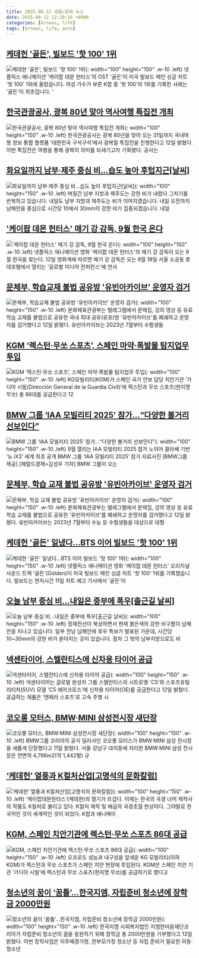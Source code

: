 ```yaml
---
title: 2025.08.12 생활/문화 뉴스
date: 2025-08-12 12:20:16 +0900
categories: [krnews, life]
tags: [krnews, life, auto]
---
```

## [케데헌 '골든', 빌보드 '핫 100' 1위](https://n.news.naver.com/mnews/article/055/0001283081)

![케데헌 '골든', 빌보드 '핫 100' 1위](https://mimgnews.pstatic.net/image/origin/055/2025/08/12/1283081.jpg?type=nf220_150){: width="100" height="150" .w-10 .left}
넷플릭스 애니메이션 '케이팝 데몬 헌터스'의 OST '골든'이 미국 빌보드 메인 싱글 차트 '핫 100' 1위에 올랐습니다. 여성 가수가 부른 K팝 중 '핫 100'의 1위를 기록한 사례는 '골든'이 최초입니다. '

## [한국관광공사, 광복 80년 맞아 역사여행 특집전 개최](https://n.news.naver.com/mnews/article/018/0006087702)

![한국관광공사, 광복 80년 맞아 역사여행 특집전 개최](https://mimgnews.pstatic.net/image/origin/018/2025/08/12/6087702.jpg?type=nf220_150){: width="100" height="150" .w-10 .left}
한국관광공사는 광복 80년을 맞아 오는 31일까지 국내여행 정보 통합 플랫폼 ‘대한민국 구석구석’에서 광복절 특집전을 진행한다고 12일 밝혔다. 이번 특집전은 여행을 통해 광복의 의미를 되새기고자 기획됐다. 공사는

## [화요일까지 남부·제주 중심 비…습도 높아 후텁지근[날씨]](https://n.news.naver.com/mnews/article/448/0000548960)

![화요일까지 남부·제주 중심 비…습도 높아 후텁지근[날씨]](https://mimgnews.pstatic.net/image/origin/448/2025/08/11/548960.jpg?type=nf220_150){: width="100" height="150" .w-10 .left}
며칠간 남부 지방과 제주도는 강한 비가 내렸다 그치기를 반복하고 있습니다. 내일도 남부 지방과 제주도는 비가 이어지겠습니다. 내일 오전까지 남해안을 중심으로 시간당 10에서 30mm의 강한 비가 집중되겠습니다. 내일

## ['케이팝 데몬 헌터스' 매기 강 감독, 9월 한국 온다](https://n.news.naver.com/mnews/article/015/0005169648)

!['케이팝 데몬 헌터스' 매기 강 감독, 9월 한국 온다](https://mimgnews.pstatic.net/image/origin/015/2025/08/12/5169648.jpg?type=nf220_150){: width="100" height="150" .w-10 .left}
넷플릭스 애니메이션 영화 '케이팝 데몬 헌터스'의 매기 강 감독이 오는 9월 한국을 찾는다. 12일 영화계에 따르면 매기 강 감독은 오는 9월 18일 서울 소공동 롯데호텔에서 열리는 '글로벌 미디어 컨퍼런스'에 연사

## [문체부, 학습교재 불법 공유방 '유빈아카이브' 운영자 검거](https://n.news.naver.com/mnews/article/277/0005635853)

![문체부, 학습교재 불법 공유방 '유빈아카이브' 운영자 검거](https://mimgnews.pstatic.net/image/origin/277/2025/08/12/5635853.jpg?type=nf220_150){: width="100" height="150" .w-10 .left}
문화체육관광부는 텔레그램에서 문제집, 강의 영상 등 유료 학습 교재를 불법으로 공유한 국내 최대 공유(유포)방 '유빈아카이브'를 폐쇄하고 운영자를 검거했다고 12일 밝혔다. 유빈아카이브는 2023년 7월부터 수험생들

## [KGM ‘렉스턴·무쏘 스포츠’, 스페인 마약·폭발물 탐지업무 투입](https://n.news.naver.com/mnews/article/009/0005539972)

![KGM ‘렉스턴·무쏘 스포츠’, 스페인 마약·폭발물 탐지업무 투입](https://mimgnews.pstatic.net/image/origin/009/2025/08/12/5539972.jpg?type=nf220_150){: width="100" height="150" .w-10 .left}
KG모빌리티(KGM)가 스페인 국가 안보 담당 치안기관 ‘가디아 시빌(Dirección General de la Guardia Civil)’에 렉스턴과 무쏘 스포츠(현지명 무쏘) 총 86대를 공급한다고 12

## [BMW 그룹 ‘IAA 모빌리티 2025’ 참가…“다양한 볼거리 선보인다”](https://n.news.naver.com/mnews/article/016/0002513065)

![BMW 그룹 ‘IAA 모빌리티 2025’ 참가…“다양한 볼거리 선보인다”](https://mimgnews.pstatic.net/image/origin/016/2025/08/12/2513065.jpg?type=nf220_150){: width="100" height="150" .w-10 .left}
9월 열리는 IAA 모빌리티 2025 참가 노이어 클라쎄 기반 ‘뉴 iX3’ 세계 최초 공개 BMW 그룹 ‘IAA 모빌리티 2025’ 참가 자료사진 [BMW그룹 제공] [헤럴드경제=김성우 기자] BMW 그룹이 오는

## [문체부, 학습 교재 불법 공유방 '유빈아카이브' 운영자 검거](https://n.news.naver.com/mnews/article/003/0013416276)

![문체부, 학습 교재 불법 공유방 '유빈아카이브' 운영자 검거](https://mimgnews.pstatic.net/image/origin/003/2025/08/12/13416276.jpg?type=nf220_150){: width="100" height="150" .w-10 .left}
문화체육관광부는 텔레그램에서 문제집, 강의 영상 등 유료 학습 교재를 불법으로 공유한 '유빈아카이브'를 폐쇄하고 운영자를 검거했다고 12일 밝혔다. 유빈아카이브는 2023년 7월부터 수능 등 수험생들을 대상으로 대형

## [케데헌 '골든' 일냈다…BTS 이어 빌보드 '핫 100' 1위](https://n.news.naver.com/mnews/article/374/0000456986)

![케데헌 '골든' 일냈다…BTS 이어 빌보드 '핫 100' 1위](https://mimgnews.pstatic.net/image/origin/374/2025/08/12/456986.jpg?type=nf220_150){: width="100" height="150" .w-10 .left}
넷플릭스 애니메이션 영화 '케이팝 데몬 헌터스' 오리지널 사운드 트랙 '골든'(Golden)이 미국 빌보드 메인 싱글 차트 '핫 100' 1위를 기록했습니다. 빌보드는 현지시간 11일 차트 예고 기사에서 '골든'이

## [오늘 남부 중심 비…내일은 중부에 폭우[출근길 날씨]](https://n.news.naver.com/mnews/article/056/0012007129)

![오늘 남부 중심 비…내일은 중부에 폭우[출근길 날씨]](https://mimgnews.pstatic.net/image/origin/056/2025/08/12/12007129.jpg?type=nf220_150){: width="100" height="150" .w-10 .left}
정체전선이 북상하면서 현재 붉은색의 강한 비구름이 남해안을 지나고 있습니다. 일부 전남 남해안에 호우 특보가 발표된 가운데, 시간당 10~30mm의 강한 비가 쏟아지는 곳이 있습니다. 점차 그 밖의 남부지방으로도 비

## [넥센타이어, 스텔란티스에 신차용 타이어 공급](https://n.news.naver.com/mnews/article/014/0005390250)

![넥센타이어, 스텔란티스에 신차용 타이어 공급](https://mimgnews.pstatic.net/image/origin/014/2025/08/12/5390250.jpg?type=nf220_150){: width="100" height="150" .w-10 .left}
넥센타이어는 글로벌 완성차 그룹 스텔란티스의 시트로엥 'C5'와 스포츠유틸리티차(SUV) 모델 'C5 에어크로스'에 신차용 타이어(OE)를 공급한다고 12일 밝혔다. 공급하는 제품은 ‘엔페라 스포츠’로 고속 주행 시

## [코오롱 모터스, BMW·MINI 삼성전시장 새단장](https://n.news.naver.com/mnews/article/215/0001219636)

![코오롱 모터스, BMW·MINI 삼성전시장 새단장](https://mimgnews.pstatic.net/image/origin/215/2025/08/11/1219636.jpg?type=nf220_150){: width="100" height="150" .w-10 .left}
BMW그룹 코리아의 공식 딜러사인 코오롱 모터스가 BMW·MINI 삼성 전시장을 새롭게 단장했다고 11일 밝혔다. 서울 강남구 대치동에 자리한 BMW·MINI 삼성 전시장은 연면적 4,766m2(약 1,442평) 규

## [‘케데헌’ 열풍과 K컬처산업[고명석의 문화칼럼]](https://n.news.naver.com/mnews/article/015/0005169129)

![‘케데헌’ 열풍과 K컬처산업[고명석의 문화칼럼]](https://mimgnews.pstatic.net/image/origin/015/2025/08/11/5169129.jpg?type=nf220_150){: width="100" height="150" .w-10 .left}
‘케이팝데몬헌터스’(케데헌)의 열기가 뜨겁다. 이제는 한국의 국경 너머 제작사의 작품도 K컬처로 불리고 있다. K컬처 제작 및 배급의 국경초월 현상이다. 그야말로 한국적인 것이 세계적인 것이 되었다. K팝과 애니메이

## [KGM, 스페인 치안기관에 렉스턴·무쏘 스포츠 86대 공급](https://n.news.naver.com/mnews/article/092/0002385808)

![KGM, 스페인 치안기관에 렉스턴·무쏘 스포츠 86대 공급](https://mimgnews.pstatic.net/image/origin/092/2025/08/12/2385808.jpg?type=nf220_150){: width="100" height="150" .w-10 .left}
오프로드 성능과 내구성을 앞세운 KG 모빌리티(이하 KGM)가 렉스턴과 무쏘 스포츠가 스페인 치안 현장에 투입된다. KGM은 스페인 치안 기관 ‘가디아 시빌’에 렉스턴과 무쏘 스포츠(현지명 무쏘)를 공급하기로 했다고

## [청소년의 꿈이 ‘꿈틀’…한국지엠, 자립준비 청소년에 장학금 2000만원](https://n.news.naver.com/mnews/article/009/0005539960)

![청소년의 꿈이 ‘꿈틀’…한국지엠, 자립준비 청소년에 장학금 2000만원](https://mimgnews.pstatic.net/image/origin/009/2025/08/12/5539960.jpg?type=nf220_150){: width="100" height="150" .w-10 .left}
한국지엠 사회복지법인 지엠한마음재단코리아가 자립준비 청소년의 꿈을 응원하기 위해 장학금 총 2000만원을 기부했다고 12일 밝혔다. 이번 장학사업은 이주배경가정, 한부모가정 청소년 등 자립 준비가 필요한 아동·청소년

